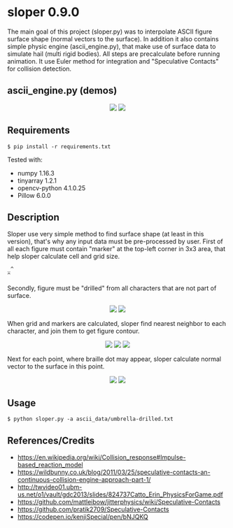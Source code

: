 # sloper 0.9.0
The main goal of this project (sloper.py) was to interpolate ASCII figure surface shape (normal vectors to the surface).
In addition it also contains simple physic engine (ascii_engine.py), that make use of surface data to simulate hail
(multi rigid bodies). All steps are precalculate before running animation. It use Euler method for integration
and "Speculative Contacts" for collision detection.

## ascii_engine.py (demos)
<p align="center">
<img src="./doc/demo1.gif"/>
<img src="./doc/demo3.gif"/>
</p>

## Requirements
```
$ pip install -r requirements.txt
```
Tested with:
- numpy            1.16.3
- tinyarray        1.2.1
- opencv-python    4.1.0.25
- Pillow           6.0.0


## Description
Sloper use very simple method to find surface shape (at least in this version), that's why any input data must be
pre-processed by user. First of all each figure must contain "marker" at the top-left corner in 3x3 area, that help sloper
calculate cell and grid size.
```
_^
^
```
Secondly, figure must be "drilled" from all characters that are not part of surface.

<p align="center">
<img src="./doc/umbrella_not_drilled.png"/>
<img src="./doc/umbrella_drilled.png"/>
</p>

When grid and markers are calculated, sloper find nearest neighbor to each character, and join them to get figure contour.

<p align="center">
<img src="./doc/ascii_image.png"/>
<img src="./doc/grid_and_markers.png"/>
<img src="./doc/contours.png"/>
</p>

Next for each point, where braille dot may appear, sloper calculate normal vector to the surface in this point.

<p align="center">
<img src="./doc/braille_dots.png"/>
<img src="./doc/normal_vectors.png"/>
</p>

## Usage
```
$ python sloper.py -a ascii_data/umbrella-drilled.txt
```

## References/Credits
- https://en.wikipedia.org/wiki/Collision_response#Impulse-based_reaction_model
- https://wildbunny.co.uk/blog/2011/03/25/speculative-contacts-an-continuous-collision-engine-approach-part-1/
- http://twvideo01.ubm-us.net/o1/vault/gdc2013/slides/824737Catto_Erin_PhysicsForGame.pdf
- https://github.com/mattleibow/jitterphysics/wiki/Speculative-Contacts
- https://github.com/pratik2709/Speculative-Contacts
- https://codepen.io/kenjiSpecial/pen/bNJQKQ
